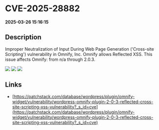 # CVE-2025-28882

**2025-03-26 15:16:15**

## Description
Improper Neutralization of Input During Web Page Generation ('Cross-site Scripting') vulnerability in Omnify, Inc. Omnify allows Reflected XSS. This issue affects Omnify: from n/a through 2.0.3.

![](https://img.shields.io/static/v1?label=Score&message=7.1&color=red)
![](https://img.shields.io/static/v1?label=Severity&message=HIGH&color=red)
![](https://img.shields.io/static/v1?label=CWE&message=XSS&color=green)

## Links
- [https://patchstack.com/database/wordpress/plugin/omnify-widget/vulnerability/wordpress-omnify-plugin-2-0-3-reflected-cross-site-scripting-xss-vulnerability?_s_id=cve](https://patchstack.com/database/wordpress/plugin/omnify-widget/vulnerability/wordpress-omnify-plugin-2-0-3-reflected-cross-site-scripting-xss-vulnerability?_s_id=cve)
